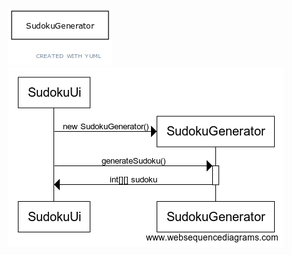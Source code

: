 ![Sudokusovelluksen sovelluslogiikan luokkakaavio](sudoku-luokkakaavio.png)  
![Sudokusovelluksen sudokun generoinnin sekvenssikaavio](sekvenssikaavio-generatesudoku.png)
